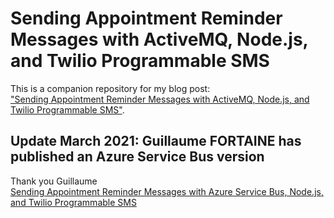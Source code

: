 # Sending Appointment Reminder Messages with ActiveMQ, Node.js, and Twilio Programmable SMS

This is a companion repository for my blog post:   
["Sending Appointment Reminder Messages with ActiveMQ, Node.js, and Twilio Programmable SMS"](https://www.twilio.com/blog/sending-appointment-reminder-messages-activemq-node-js-twilio-sms).

## Update March 2021: Guillaume FORTAINE has published an Azure Service Bus version 
Thank you Guillaume  
[Sending Appointment Reminder Messages with Azure Service Bus, Node.js, and Twilio Programmable SMS](https://github.com/gfortaine/azure-service-bus-twilio/tree/with-azure-service-bus)

